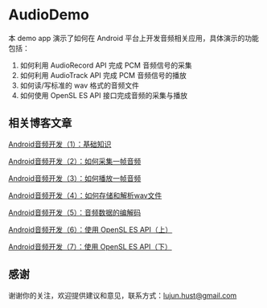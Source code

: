 # AudioDemo

本 demo app 演示了如何在 Android 平台上开发音频相关应用，具体演示的功能包括：

1. 如何利用 AudioRecord API 完成 PCM 音频信号的采集
2. 如何利用 AudioTrack API 完成 PCM 音频信号的播放
3. 如何读/写标准的 wav 格式的音频文件
4. 如何使用 OpenSL ES API 接口完成音频的采集与播放

相关博客文章
----------

[Android音频开发（1）：基础知识](http://ticktick.blog.51cto.com/823160/1748506)

[Android音频开发（2）：如何采集一帧音频](http://ticktick.blog.51cto.com/823160/1749719)

[Android音频开发（3）：如何播放一帧音频](http://ticktick.blog.51cto.com/823160/1750593)

[Android音频开发（4）：如何存储和解析wav文件](http://ticktick.blog.51cto.com/823160/1752947)

[Android音频开发（5）：音频数据的编解码](http://ticktick.blog.51cto.com/823160/1760191)

[Android音频开发（6）：使用 OpenSL ES API（上）](http://ticktick.blog.51cto.com/823160/1764778)

[Android音频开发（7）：使用 OpenSL ES API（下）](http://ticktick.blog.51cto.com/823160/1771239)

感谢
----------

谢谢你的关注，欢迎提供建议和意见，联系方式：lujun.hust@gmail.com

